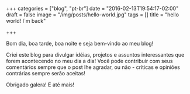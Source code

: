 +++
categories = ["blog", "pt-br"]
date = "2016-02-13T19:54:17-02:00"
draft = false
image = "/img/posts/hello-world.jpg"
tags = []
title = "hello world! I`m back"

+++

Bom dia, boa tarde, boa noite e seja bem-vindo ao meu blog!

Criei este blog para divulgar idéias, projetos e assuntos interessantes que forem acontecendo no meu dia a dia! Você pode contribuir com seus comentários sempre que o post lhe agradar, ou não - críticas e opiniões contrárias sempre serão aceitas!

Obrigado galera!
E até mais!